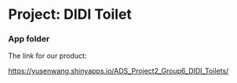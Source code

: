 # Project: DIDI Toilet
### App folder

The link for our product:

https://yusenwang.shinyapps.io/ADS_Project2_Group6_DIDI_Toilets/

